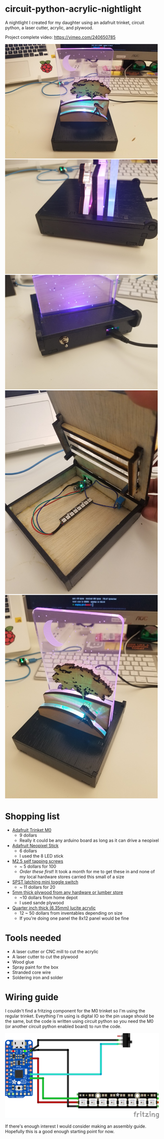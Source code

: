 # circuit-python-acrylic-nightlight
A nightlight I created for my daughter using an adafruit trinket, circuit python, a laser cutter, acrylic, and plywood.


Project complete video: https://vimeo.com/240650785

<img src="readme_attachments/front.jpg" width="500">
<img src="readme_attachments/box-side.jpg" width="500">
<img src="readme_attachments/box-back.jpg" width="500">
<img src="readme_attachments/wiring.jpg" width="500">
<img src="readme_attachments/isometric.jpg" width="500">

# Shopping list
- [Adafruit Trinket M0](https://www.adafruit.com/product/3500)
    - 9 dollars
    - Really it could be any arduino board as long as it can drive a neopixel
- [Adafruit Neopixel Stick](https://www.adafruit.com/product/1426)
    - 6 dollars
    - I used the 8 LED stick
- [M2.5 self tapping screws](https://www.amazon.com/gp/product/B071DWY1Z5/ref=oh_aui_detailpage_o02_s00?ie=UTF8&psc=1)
    - ~ 5 dollars for 100
    - _Order these first_! It took a month for me to get these in and none of my local hardware stores carried this small of a size
- [SPST latching mini toggle switch](https://www.amazon.com/gp/product/B01JU6KBH6/ref=oh_aui_detailpage_o06_s00?ie=UTF8&psc=1)
    - ~ 11 dollars for 20
- [5mm thick plywood from any hardware or lumber store](https://www.homedepot.com/p/Sanded-Plywood-Common-5-2-mm-x-2-ft-x-4-ft-Actual-0-205-in-x-23-75-in-x-47-75-in-1511004/202088924)
    - ~10 dollars from home depot
    - I used sande plywood
- [Quarter inch thick (6.35mm) lucite acrylic](https://www.inventables.com/technologies/lucite-light-guide-acrylic-sheet)
    - 12 ~ 50 dollars from inventables depending on size
    - If you're doing one panel the 8x12 panel would be fine

# Tools needed
- A laser cutter or CNC mill to cut the acrylic
- A laser cutter to cut the plywood
- Wood glue
- Spray paint for the box
- Stranded core wire
- Soldering iron and solder

# Wiring guide
I couldn't find a fritzing component for the M0 trinket so I'm using the regular trinket. Eveything I'm using is digital IO so the pin usage should be the same, but the code is written using circuit python so you need the M0 (or another circuit python enabled board) to run the code.

<img src="readme_attachments/Wiring_bb.png">


If there's enough interest I would consider making an assembly guide. Hopefully this is a good enough starting point for now.